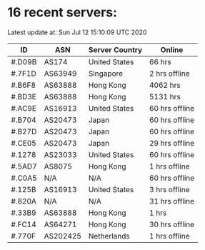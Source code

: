 # 16 recent servers:

Latest update at: Sun Jul 12 15:10:09 UTC 2020

| ID | ASN | Server Country | Online |
| -- | --- | -------------- | ------ |
| #.D09B | AS174 | United States | 66 hrs |
| #.7F1D | AS63949 | Singapore | 2 hrs offline |
| #.B6F8 | AS63888 | Hong Kong | 4062 hrs |
| #.BD3E | AS63888 | Hong Kong | 5131 hrs |
| #.AC9E | AS16913 | United States | 60 hrs offline |
| #.B704 | AS20473 | Japan | 60 hrs offline |
| #.B27D | AS20473 | Japan | 60 hrs offline |
| #.CE05 | AS20473 | Japan | 29 hrs offline |
| #.1278 | AS23033 | United States | 60 hrs offline |
| #.5AD7 | AS8075 | Hong Kong | 1 hrs offline |
| #.C0A5 | N/A | N/A | 60 hrs offline |
| #.125B | AS16913 | United States | 3 hrs offline |
| #.820A | N/A | N/A | 31 hrs offline |
| #.33B9 | AS63888 | Hong Kong | 1 hrs |
| #.FC14 | AS64271 | Hong Kong | 30 hrs offline |
| #.770F | AS202425 | Netherlands | 1 hrs offline |

